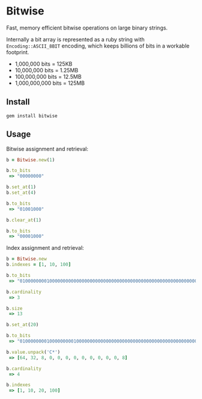 Bitwise
=======

Fast, memory efficient bitwise operations on large binary strings.

Internally a bit array is represented as a ruby string with `Encoding::ASCII_8BIT` encoding, which keeps billions of bits in a workable footprint.

* 1,000,000 bits = 125KB
* 10,000,000 bits = 1.25MB
* 100,000,000 bits = 12.5MB
* 1,000,000,000 bits = 125MB

Install
-------

    gem install bitwise

Usage
-----

Bitwise assignment and retrieval:

```ruby
b = Bitwise.new(1)

b.to_bits
 => "00000000"

b.set_at(1)
b.set_at(4)

b.to_bits
 => "01001000"

b.clear_at(1)

b.to_bits
 => "00001000"
```

Index assignment and retrieval:

```ruby
b = Bitwise.new
b.indexes = [1, 10, 100]

b.to_bits
 => "01000000001000000000000000000000000000000000000000000000000000000000000000000000000000000000000000001000"

b.cardinality
 => 3

b.size
 => 13

b.set_at(20)

b.to_bits
 => "01000000001000000000100000000000000000000000000000000000000000000000000000000000000000000000000000001000"

b.value.unpack('C*')
 => [64, 32, 8, 0, 0, 0, 0, 0, 0, 0, 0, 0, 8]

b.cardinality
 => 4

b.indexes
 => [1, 10, 20, 100]
```
